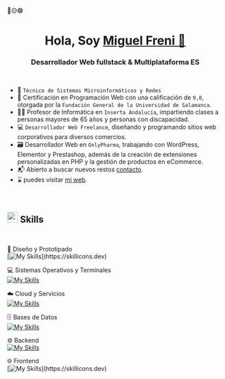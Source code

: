 

<div>
🔴🟡🟢<br>
</div>


<h1 align="center">Hola, Soy <a href="https://github.com/Miguel-Freni" target="blank">
Miguel Freni 👋</a></h1>
<h3 align="center">Desarrollador Web fullstack & Multiplataforma &#69;&#83;</h3>



<br>

- 🛜 `Técnico de Sistemas Microinformáticos y Redes`
- 🧵 Certificación en Programación Web con una calificación de `9,8`, otorgada por la `Fundación General de la Universidad de Salamanca`.
- 👨‍💻 Profesor de Informática en `Inserta Andalucía`, impartiendo clases a personas mayores de 65 años y personas con discapacidad.
- 💻 `Desarrollador Web Freelance`, diseñando y programando sitios web corporativos para diversos comercios.
- 🗃️ Desarrollador Web en `OnlyPharma`, trabajando con WordPress, Elementor y Prestashop, además de la creación de extensiones personalizadas en PHP y la gestión de productos en eCommerce.
- 📬 Abierto a buscar nuevos restos [contacto](mailto:contacto@miguelfreni.com).
- ⌛ puedes visitar [mi web](https://miguelfreni.com).
<br>


## <img src="https://media2.giphy.com/media/QssGEmpkyEOhBCb7e1/giphy.gif?cid=ecf05e47a0n3gi1bfqntqmob8g9aid1oyj2wr3ds3mg700bl&rid=giphy.gif" width ="25"><b> Skills</b>
<br>


🎨 Diseño y Prototipado <br>
[![My Skills](https://skillicons.dev/icons?i=figma,)](https://skillicons.dev)


💻 Sistemas Operativos y Terminales <br>
[![My Skills](https://skillicons.dev/icons?i=linux,kali,apple,windows,bash,powershell, )](https://skillicons.dev)


☁️ Cloud y Servicios  <br>
[![My Skills](https://skillicons.dev/icons?i=firebase,supabase,cloudflare, )](https://skillicons.dev)


🗄️ Bases de Datos <br>
[![My Skills](https://skillicons.dev/icons?i=mysql,postgres,sqlite,mongodb, )](https://skillicons.dev)

⚙️ Backend <br>
[![My Skills](https://skillicons.dev/icons?i=nodejs,express,laravel,php,py, )](https://skillicons.dev)

🌐 Frontend <br>
[![My Skills](https://skillicons.dev/icons?i=html,css,js,ts,bootstrap,sass,react,angular,nextjs,)](https://skillicons.dev)
